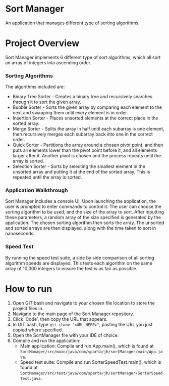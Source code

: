 # Sort Manager
An application that manages different type of sorting algorithms.

# Project Overview
Sort Manager implements 6 different type of sort algorithms, which all sort an array of integers into ascending order.

### Sorting Algorithms
The algorithms included are:
* Binary Tree Sorter  - Creates a binary tree and recursively searches through it to sort the given array.
* Bubble Sorter       - Sorts the given array by comparing each element to the next and swapping them until every element is in order.
* Insertion Sorter    - Places unsorted elements at the correct place in the sorted array.
* Merge Sorter        - Splits the array in half until each subarray is one element, then recursively merges each subarray back into one in the correct order.
* Quick Sorter        - Partitions the array around a chosen pivot point, and then puts all elements lower than the pivot point before it, and all elements larger after it. Another 
                        pivot is chosen and the process repeats until the array is sorted.
* Selection Sorter    - Sorts by selecting the smallest element in the unsorted array and putting it at the end of the sorted array. This is repeated until the array is sorted.

### Application Walkthrough
Sort Manager includes a console UI. Upon launching the application, the user is prompted to enter commands to control it.
The user can choose the sorting algorithm to be used, and the size of the array to sort.
After inputting these parameters, a random array of the size specified is generated by the application.
The chosen sorting algorithm then sorts the array.
The unsorted and sorted arrays are then displayed, along with the time taken to sort in nanoseconds.

### Speed Test
By running the speed test suite, a side by side comparison of all sorting algorithm speeds are displayed.
This tests each algorithm on the same array of 10,000 integers to ensure the test is as fair as possible.

# How to run
1. Open GIT bash and navigate to your chosen file location to store the project files in.
2. Navigate to the main page of the Sort Manager repository.
3. Click 'Code', then copy the URL that appears.
4. In GIT bash, type `git clone "<URL HERE>"`, pasting the URL you just copied where specified.
5. Open the SortManager file with your IDE of choice.
6. Compile and run the application:
    * Main application: Compile and run App.main(), which is found at `SortManager/src/main/java/com/sparta/jh/sortManager/main/App.java`.
    * Speed test suite: Compile and run SorterSpeedTest.main(), which is found at `SortManager/src/test/java/com/sparta/jh/sortManager/SorterSpeedTest.java`.
